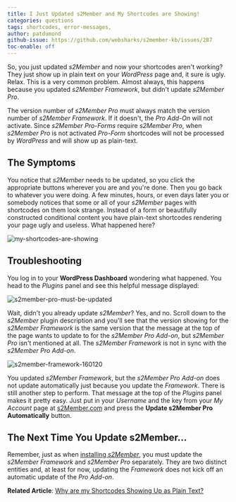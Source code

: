 ```yaml
---
title: I Just Updated s2Member and My Shortcodes are Showing!
categories: questions
tags: shortcodes, error-messages, 
author: patdumond
github-issue: https://github.com/websharks/s2member-kb/issues/287
toc-enable: off
---
```


So, you just updated *s2Member* and now your shortcodes aren't working? They just show up in plain text on your *WordPress* page and, it sure is ugly. Relax. This is a very common problem. Almost always, this happens because you updated *s2Member Framework*, but didn't update *s2Member Pro*. 

The version number of *s2Member Pro* must always match the version number of *s2Member Framework*. If it doesn't, the *Pro Add-On* will not activate. Since *s2Member Pro-Forms* require *s2Member Pro*, when *s2Member Pro* is not activated *Pro-Form* shortcodes will not be processed by *WordPress* and will show up as plain-text.

## The Symptoms

You notice that *s2Member* needs to be updated, so you click the appropriate buttons wherever you are and you're done. Then you go back to whatever you were doing. A few minutes, hours, or even days later you or somebody notices that some or all of your *s2Member* pages with shortcodes on them look strange. Instead of a form or beautifully constructed conditional content you have plain-text shortcodes rendering your page ugly and useless. What happened here?

![my-shortcodes-are-showing](https://cloud.githubusercontent.com/assets/9320495/12522217/5f1ea92c-c11d-11e5-9362-22a99b8e306e.png)

## Troubleshooting

You log in to your **WordPress Dashboard** wondering what happened. You head to the *Plugins* panel and see this helpful message displayed:

![s2member-pro-must-be-updated](https://cloud.githubusercontent.com/assets/9320495/12522224/6aa6f4fc-c11d-11e5-8ad3-4ba32c7bdbb6.png)

Wait, didn't you already update *s2Member*? Yes, and no. Scroll down to the *s2Member* plugin description and you'll see that the version showing for the *s2Member Framework* is the same version that the message at the top of the page wants to update to for the *s2Member Pro Add-on*, but *s2Member Pro* isn't mentioned at all. The *s2Member Framework* is not in sync with the *s2Member Pro Add-on*.

![s2member-framework-160120](https://cloud.githubusercontent.com/assets/9320495/12522235/7920a0b4-c11d-11e5-96e7-06de033902ed.png)

You updated *s2Member Framework*, but the *s2Member Pro Add-on* does not update automatically just because you update the *Framework*. There is still another step to perform. That message at the top of the *Plugins* panel makes it pretty easy. Just put in your *Username* and the key from your *My Account* page at [s2Member.com](https://s2member.com/) and press the **Update s2Member Pro Automatically** button.

## The Next Time You Update s2Member...

Remember, just as when [installing *s2Member*](http://s2member.com/installation/), you must update the *s2Member Framework* and *s2Member Pro* separately. They are two distinct entities and, at least for now, updating the *Framework* does not kick off an automatic update of the *Pro Add-on*. 

**Related Article**: [Why are my Shortcodes Showing Up as Plain Text?](http://s2member.com/kb-article/why-are-my-shortcodes-showing-up-as-plain-text/)
